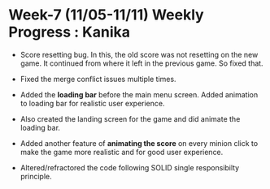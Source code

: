 # Week-7 (11/05-11/11) Weekly Progress : Kanika

* Score resetting bug. In this, the old score was not resetting on the new game. It continued from where it left in the previous game. So fixed that.

* Fixed the merge conflict issues multiple times. 

* Added the **loading bar** before the main menu screen. Added animation to loading bar for realistic user experience.

* Also created the landing screen for the game and did animate the loading bar.

* Added another feature of **animating the score** on every minion click to make the game more realistic and for good user experience.
 
* Altered/refractored the code following SOLID single responsibilty principle.



